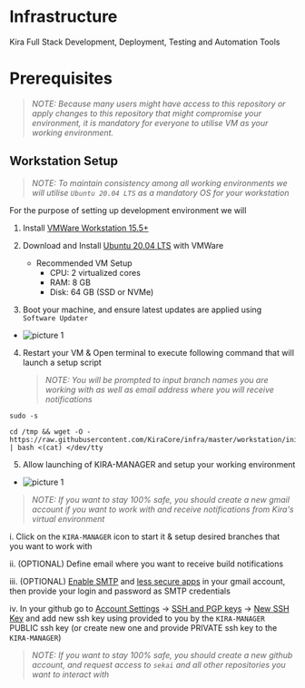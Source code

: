 
# Infrastructure

Kira Full Stack Development, Deployment, Testing and Automation Tools

# Prerequisites

> _NOTE: Because many users might have access to this repository or apply changes to this repository that might compromise your environment, it is mandatory for everyone to utilise VM as your working environment._

## Workstation Setup

> _NOTE: To maintain consistency among all working environments we will utilise `Ubuntu 20.04 LTS` as a mandatory OS for your workstation_

For the purpose of setting up development environment we will 

1. Install [VMWare Workstation 15.5+](https://www.vmware.com/products/workstation-player/workstation-player-evaluation.html)
   
2. Download and Install [Ubuntu 20.04 LTS](https://releases.ubuntu.com/20.04/) with VMWare
   * Recommended VM Setup
     * CPU: 2 virtualized cores
     * RAM: 8 GB
     * Disk: 64 GB (SSD or NVMe)
3. Boot your machine, and ensure latest updates are applied using `Software Updater`

* ![picture 1](https://i.imgur.com/7SX2g7y.png)

4. Restart your VM & Open terminal to execute following command that will launch a setup script


    > _NOTE: You will be prompted to input branch names you are working with as well as email address where you will receive notifications_

```
sudo -s

cd /tmp && wget -O - https://raw.githubusercontent.com/KiraCore/infra/master/workstation/init.sh | bash <(cat) </dev/tty
```

5. Allow launching of KIRA-MANAGER and setup your working environment

  * ![picture 1](https://i.imgur.com/4EKLdEh.png)

   > _NOTE: If you want to stay 100% safe, you should create a new gmail account if you want to work with and receive notifications from Kira's virtual environment_

   i. Click on the `KIRA-MANAGER` icon to start it & setup desired branches that you want to work with

   ii. (OPTIONAL) Define email where you want to receive build notifications

   iii. (OPTIONAL) [Enable SMTP](https://www.youtube.com/watch?v=D-NYmDWiFjU) and [less secure apps](https://web.archive.org/save/https://hotter.io/docs/email-accounts/secure-app-gmail/) in your gmail account, then provide your login and password as SMTP credentials

   iv.  In your github go to [Account Settings](https://github.com/settings/profile) -> [SSH and PGP keys](https://github.com/settings/keys) -> [New SSH Key](`https://github.com/settings/ssh/new`) and add new ssh key using provided to you by the `KIRA-MANAGER` PUBLIC ssh key (or create new one and provide PRIVATE ssh key to the `KIRA-MANAGER`)
   
   > _NOTE: If you want to stay 100% safe, you should create a new github account, and request access to `sekai` and all other repositories you want to interact with_



 